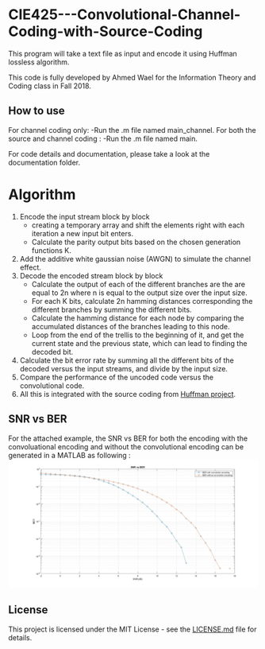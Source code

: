 # CIE425---Convolutional-Channel-Coding-with-Source-Coding
This program will take a text file as input and encode it using Huffman lossless algorithm.

This code is fully developed by Ahmed Wael for the Information Theory and Coding class in Fall 2018.

## How to use
For channel coding only:
    -Run the .m file named main_channel.
For both the source and channel coding :
    -Run the .m file named main.
    
For code details and documentation, please take a look at the documentation folder.


# Algorithm

1. Encode the input stream block by block
    - creating a temporary array and shift the elements right with each
iteration a new input bit enters.
    - Calculate the parity output bits based on the chosen generation
functions K.
2. Add the additive white gaussian noise (AWGN) to simulate the channel
effect.
3. Decode the encoded stream block by block
    - Calculate the output of each of the different branches are the are equal
to 2n where n is equal to the output size over the input size.
    - For each K bits, calculate 2n hamming distances corresponding the
different branches by summing the different bits.
    - Calculate the hamming distance for each node by comparing the
accumulated distances of the branches leading to this node.
    - Loop from the end of the trellis to the beginning of it, and get the
current state and the previous state, which can lead to finding the
decoded bit.
4. Calculate the bit error rate by summing all the different bits of the decoded
versus the input streams, and divide by the input size.
5. Compare the performance of the uncoded code versus the convolutional
code.
6. All this is integrated with the source coding from [Huffman project](https://github.com/ahmedwael19/CIE425---Huffman-Algorithm).
## SNR vs BER

For the attached example, the SNR vs BER for both the encoding with the convoluational encoding and without the convolutional encoding can be generated in a MATLAB as following :
![alt text](https://raw.githubusercontent.com/ahmedwael19/CIE425---Convolutional-Channel-Coding-with-Source-Coding/master/SNRvsBER.jpg)




## License

This project is licensed under the MIT License - see the [LICENSE.md](LICENSE.md) file for details.

